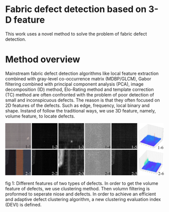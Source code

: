 # Fabric defect detection based on 3-D feature
This work uses a novel method to solve the problem of fabric defect detection.
# Method overview
Mainstream fabric defect detection algorithms like local feature extraction combined with gray-level co-occurrence matrix (MDBP/GLCM), Gabor filtering combined with principal component analysis (PCA), image decomposition (ID) method, Elo-Rating method and template correction (TC) method are often confronted with the problem of poor detection of small and inconspicuous defects. The reason is that they often focused on 2D features of the defects. Such as edge, frequency, local binary and shape.
Instand of follow the traditional ways, we use 3D feature, namely, volume feature, to locate defects.

![](pic/1.jpg)

fig 1: Different features of two types of defects.
In order to get the volume feature of defects, we use clustering method. Then volumn filtering is proformed to seperate niose and defects.
In order to achieve an efficient and adaptive defect clustering algorithm, a new clustering evaluation index (DEVI) is defined.
